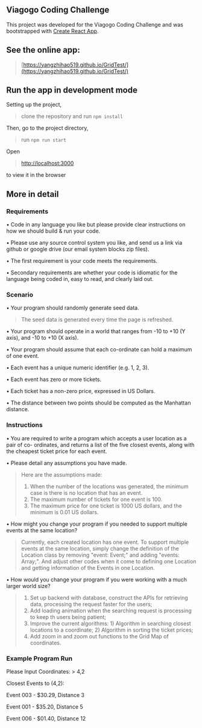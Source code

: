Viagogo Coding Challenge
------------------------

This project was developed for the Viagogo Coding Challenge and was bootstrapped with [Create React App](https://github.com/facebookincubator/create-react-app). 

## See the online app:

> [https://yangzhihao519.github.io/GridTest/](https://yangzhihao519.github.io/GridTest/)

## Run the app in development mode

Setting up the project,

> clone the repository and 
> run `npm install`

Then, go to the project directory,

>  run `npm run start`

Open 

> [http://localhost:3000](http://localhost:3000) 

to view it in the browser

## More in detail

### Requirements
• Code in any language you like but please provide clear instructions on how we should build & run your code.

• Please use any source control system you like, and send us a link via github or google drive (our email system blocks zip files).

• The first requirement is your code meets the requirements.

• Secondary requirements are whether your code is idiomatic for the language being
coded in, easy to read, and clearly laid out.

### Scenario
• Your program should randomly generate seed data.

> The seed data is generated every time the page is refreshed.

• Your program should operate in a world that ranges from -10 to +10 (Y axis), and -10 to +10 (X axis).

• Your program should assume that each co-ordinate can hold a maximum of one event.

• Each event has a unique numeric identifier (e.g. 1, 2, 3).

• Each event has zero or more tickets.

• Each ticket has a non-zero price, expressed in US Dollars.

• The distance between two points should be computed as the Manhattan distance.

### Instructions
• You are required to write a program which accepts a user location as a pair of co- ordinates, and returns a list of the five closest events, along with the cheapest ticket price for each event.

• Please detail any assumptions you have made.

> Here are the assumptions made:
> 1. When the number of the locations was generated, the minimum case is there is no location that has an event.
> 2. The maximum number of tickets for one event is 100.
> 3. The maximum price for one ticket is 1000 US dollars, and the minimum is 0.01 US dollars.

• How might you change your program if you needed to support multiple events at the same location?

> Currently, each created location has one event. To support multiple
> events at the same location, simply change the definition of the
> Location class by removing "event: Event;" and adding "events: Array<Event>;". 
> And adjust other codes when it come to defining one Location and getting information of the Events in one Location.

• How would you change your program if you were working with a much larger world size?

> 1. Set up backend with database, construct the APIs for retrieving data, processing the request faster for the users;
> 2. Add loading animation when the searching request is processing to keep th users being patient;
> 3. Improve the current algorithms: 1) Algorithm in searching closest locations to a coordinate; 2) Algorithm in sorting the ticket prices;
> 4. Add zoom in and zoom out functions to the Grid Map of coordinates.


### Example Program Run
Please Input Coordinates: > 4,2

Closest Events to (4,2):

Event 003 - $30.29, Distance 3 

Event 001 - $35.20, Distance 5 

Event 006 - $01.40, Distance 12










